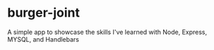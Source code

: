 # burger-joint
A simple app to showcase the skills I've learned with Node, Express, MYSQL, and Handlebars
